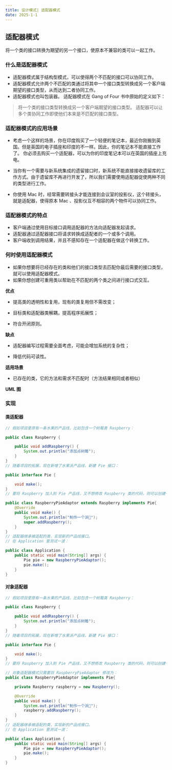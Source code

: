 ```yaml
---
title: 设计模式| 适配器模式
date: 2025-1-1
---
```


## 适配器模式

将一个类的接口转换为期望的另一个接口，使原本不兼容的类可以一起工作。

### 什么是适配器模式

- 适配器模式属于结构型模式，可以使得两个不匹配的接口可以协同工作。
- 适配器模式允许两个不匹配的类通过将其中一个接口类型转换成另一个客户端期望的接口类型，从而达到二者协同工作。
- 适配器模式也叫包装器。
  适配器模式在 Gang of Four 书中原始的定义如下：

>将一个类的接口类型转换成另一个客户端期望的接口类型。
>适配器可以让多个类协同工作即使他们本来是不匹配的接口类型。

### 适配器模式的应用场景

- 考虑一个这样的场景，你在印度购买了一个轻便的笔记本，最近你刚搬到英国。但是英国的电子插座和印度的不一样。因此，你的笔记本不能直接工作了。
  你必须去购买一个适配器，可以为你的印度笔记本可以在英国的插座上充电。

- 当你有一个需要与新系统集成的遗留接口时，新系统不能直接接收遗留库的工作方式。由于遗留库不再进行开发了，所以我们需要使用适配器促使两种不同的类型进行工作。

- 你使用 Mac 时，经常需要转接头才能连接到会议室的投影仪，这个转接头，就是适配器，使得原本 Mac 、投影仪互不相容的两个物件可以协同工作。

### 适配器模式的特点

- 客户端通过使用目标接口调用适配器的方法向适配器发起请求。
- 适配器通过适配器接口将请求转换成适配者的一个或多个调用。
- 客户端收到调用结果，并且不感知存在一个适配器在做这个转换工作。

### 何时使用适配器模式

- 如果你想要将已经存在的类和他们的接口类型去匹配你最后需要的接口类型，就可以使用适配器模式。
- 如果你想创建可重用类以帮助在不匹配的两个类之间进行接口式交互。

**优点**

- 提高类的透明性和复用，现有的类复用但不需改变；

- 目标类和适配器类解耦，提高程序拓展性；

- 符合开闭原则。

**缺点**

- 适配器编写过程需要全面考虑，可能会增加系统的复杂性；

- 降低代码可读性。

**适用场景**

- 已存在的类，它的方法和需求不匹配时（方法结果相同或者相似）

**UML 图**





### 实现

#### 类适配器

```Java
// 假如项目里原有一条水果的产品线，比如包含一个树莓类 Raspberry：

public class Raspberry {

    public void addRaspberry() {
        System.out.println("添加点树莓");
    }
}
// 随着项目的拓展，现在新增了水果派产品线，新建 Pie 接口：

public interface Pie {

    void make();
}
// 要将 Raspberry 加入到 Pie 产品线，又不想修改 Raspberry 类的代码，则可以创建一个适配器 RaspberryPieAdaptor：

public class RaspberryPieAdaptor extends Raspberry implements Pie{
    @Override
    public void make() {
        System.out.println("制作一个派🥧");
        super.addRaspberry();
    }
}
// 适配器继承被适配的类，实现新的产品线接口。
// 在 Application 里测试一波：

public class Application {
    public static void main(String[] args) {
        Pie pie = new RaspberryPieAdaptor();
        pie.make();
    }
}
```



#### 对象适配器

```Java
// 假如项目里原有一条水果的产品线，比如包含一个树莓类 Raspberry：

public class Raspberry {

    public void addRaspberry() {
        System.out.println("添加点树莓");
    }
}
// 随着项目的拓展，现在新增了水果派产品线，新建 Pie 接口：

public interface Pie {

    void make();
}
// 要将 Raspberry 加入到 Pie 产品线，又不想修改 Raspberry 类的代码，则可以创建一个适配器 RaspberryPieAdaptor：

// 对象适配器模式只需要将 RaspberryPieAdaptor 修改为：
public class RaspberryPieAdaptor implements Pie{

    private Raspberry raspberry = new Raspberry();

    @Override
    public void make() {
        System.out.println("制作一个派🥧");
        raspberry.addRaspberry();
    }
}
// 适配器继承被适配的类，实现新的产品线接口。
// 在 Application 里测试一波：

public class Application {
    public static void main(String[] args) {
        Pie pie = new RaspberryPieAdaptor();
        pie.make();
    }
}
```
